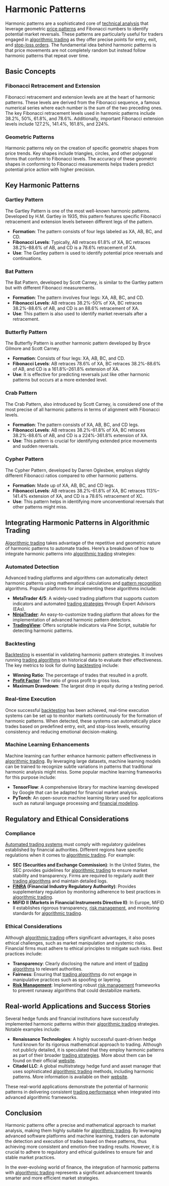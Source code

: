 # Harmonic Patterns

Harmonic patterns are a sophisticated core of [technical analysis](../t/technical_analysis.md) that leverage geometric [price patterns](../p/price_patterns.md) and Fibonacci numbers to identify potential market reversals. These patterns are particularly useful for traders engaged in [algorithmic trading](../a/algorithmic_trading.md) as they offer precise points for entry, exit, and [stop-loss orders](../s/stop-loss_orders.md). The fundamental idea behind harmonic patterns is that price movements are not completely random but instead follow harmonic patterns that repeat over time.

## Basic Concepts

### Fibonacci Retracement and Extension

Fibonacci retracement and extension levels are at the heart of harmonic patterns. These levels are derived from the Fibonacci sequence, a famous numerical series where each number is the sum of the two preceding ones. The key Fibonacci retracement levels used in harmonic patterns include 38.2%, 50%, 61.8%, and 78.6%. Additionally, important Fibonacci extension levels include 127.2%, 141.4%, 161.8%, and 224%.

### Geometric Patterns

Harmonic patterns rely on the creation of specific geometric shapes from price trends. Key shapes include triangles, circles, and other polygonal forms that conform to Fibonacci levels. The accuracy of these geometric shapes in conforming to Fibonacci measurements helps traders predict potential price action with higher precision.

## Key Harmonic Patterns

### Gartley Pattern

The Gartley Pattern is one of the most well-known harmonic patterns. Developed by H.M. Gartley in 1935, this pattern features specific Fibonacci retracement and extension levels between different legs of the pattern.

- **Formation**: The pattern consists of four legs labeled as XA, AB, BC, and CD.
- **Fibonacci Levels**: Typically, AB retraces 61.8% of XA, BC retraces 38.2%–88.6% of AB, and CD is a 78.6% retracement of XA.
- **Use**: The Gartley pattern is used to identify potential price reversals and continuations.

### Bat Pattern

The Bat Pattern, developed by Scott Carney, is similar to the Gartley pattern but with different Fibonacci measurements.

- **Formation**: The pattern involves four legs: XA, AB, BC, and CD.
- **Fibonacci Levels**: AB retraces 38.2%-50% of XA, BC retraces 38.2%-88.6% of AB, and CD is an 88.6% retracement of XA.
- **Use**: This pattern is also used to identify market reversals after a retracement.

### Butterfly Pattern

The Butterfly Pattern is another harmonic pattern developed by Bryce Gilmore and Scott Carney.

- **Formation**: Consists of four legs: XA, AB, BC, and CD.
- **Fibonacci Levels**: AB retraces 78.6% of XA, BC retraces 38.2%-88.6% of AB, and CD is a 161.8%–261.8% extension of XA.
- **Use**: It is effective for predicting reversals just like other harmonic patterns but occurs at a more extended level.

### Crab Pattern

The Crab Pattern, also introduced by Scott Carney, is considered one of the most precise of all harmonic patterns in terms of alignment with Fibonacci levels.

- **Formation**: The pattern consists of XA, AB, BC, and CD legs.
- **Fibonacci Levels**: AB retraces 38.2%-61.8% of XA, BC retraces 38.2%-88.6% of AB, and CD is a 224%-361.8% extension of XA.
- **Use**: This pattern is crucial for identifying extended price movements and sudden reversals.

### Cypher Pattern

The Cypher Pattern, developed by Darren Oglesbee, employs slightly different Fibonacci ratios compared to other harmonic patterns.

- **Formation**: Made up of XA, AB, BC, and CD legs.
- **Fibonacci Levels**: AB retraces 38.2%-61.8% of XA, BC retraces 113%–141.4% extension of XA, and CD is a 78.6% retracement of XC.
- **Use**: This pattern helps in identifying more unconventional reversals that other patterns might miss.

## Integrating Harmonic Patterns in Algorithmic Trading

[Algorithmic trading](../a/algorithmic_trading.md) takes advantage of the repetitive and geometric nature of harmonic patterns to automate trades. Here’s a breakdown of how to integrate harmonic patterns into [algorithmic trading](../a/algorithmic_trading.md) strategies:

### Automated Detection

Advanced trading platforms and algorithms can automatically detect harmonic patterns using mathematical calculations and [pattern recognition](../p/pattern_recognition.md) algorithms. Popular platforms for implementing these algorithms include:

- **MetaTrader 4/5**: A widely-used trading platform that supports custom indicators and automated [trading strategies](../t/trading_strategies.md) through Expert Advisors (EAs).
- **[NinjaTrader](../n/ninjatrader.md)**: An easy-to-customize trading platform that allows for the implementation of advanced harmonic pattern detectors.
- **[TradingView](../t/tradingview.md)**: Offers scriptable indicators via Pine Script, suitable for detecting harmonic patterns.

### Backtesting

[Backtesting](../b/backtesting.md) is essential in validating harmonic pattern strategies. It involves running [trading algorithms](../t/trading_algorithms.md) on historical data to evaluate their effectiveness. The key metrics to look for during [backtesting](../b/backtesting.md) include:

- **Winning Ratio**: The percentage of trades that resulted in a profit.
- **[Profit Factor](../p/profit_factor.md)**: The ratio of gross profit to gross loss.
- **Maximum Drawdown**: The largest drop in equity during a testing period.

### Real-time Execution

Once successful [backtesting](../b/backtesting.md) has been achieved, real-time execution systems can be set up to monitor markets continuously for the formation of harmonic patterns. When detected, these systems can automatically place trades based on predefined entry, exit, and stop-loss levels, ensuring consistency and reducing emotional decision-making.

### Machine Learning Enhancements

Machine learning can further enhance harmonic pattern effectiveness in [algorithmic trading](../a/algorithmic_trading.md). By leveraging large datasets, machine learning models can be trained to recognize subtle variations in patterns that traditional harmonic analysis might miss. Some popular machine learning frameworks for this purpose include:

- **TensorFlow**: A comprehensive library for machine learning developed by Google that can be adapted for financial market analysis.
- **PyTorch**: An open-source machine learning library used for applications such as natural language processing and [financial modeling](../f/financial_modeling.md).

## Regulatory and Ethical Considerations

### Compliance

[Automated trading systems](../a/automated_trading_systems.md) must comply with regulatory guidelines established by financial authorities. Different regions have specific regulations when it comes to [algorithmic trading](../a/algorithmic_trading.md). For example:

- **SEC (Securities and Exchange Commission)**: In the United States, the SEC provides guidelines for [algorithmic trading](../a/algorithmic_trading.md) to ensure market stability and transparency. Firms are required to regularly audit their [trading algorithms](../t/trading_algorithms.md) and maintain detailed logs.
- **[FINRA](../f/finra.md) (Financial Industry Regulatory Authority)**: Provides supplementary regulation by monitoring adherence to best practices in [algorithmic trading](../a/algorithmic_trading.md).
- **MiFID II (Markets in Financial Instruments Directive II)**: In Europe, MiFID II establishes rigorous transparency, [risk management](../r/risk_management.md), and monitoring standards for [algorithmic trading](../a/algorithmic_trading.md).

### Ethical Considerations

Although [algorithmic trading](../a/algorithmic_trading.md) offers significant advantages, it also poses ethical challenges, such as market manipulation and systemic risks. Financial firms must adhere to ethical principles to mitigate such risks. Best practices include:

- **Transparency**: Clearly disclosing the nature and intent of [trading algorithms](../t/trading_algorithms.md) to relevant authorities.
- **Fairness**: Ensuring that [trading algorithms](../t/trading_algorithms.md) do not engage in manipulative practices such as spoofing or layering.
- **[Risk Management](../r/risk_management.md)**: Implementing robust [risk management](../r/risk_management.md) frameworks to prevent runaway algorithms that could destabilize markets.

## Real-world Applications and Success Stories

Several hedge funds and financial institutions have successfully implemented harmonic patterns within their [algorithmic trading](../a/algorithmic_trading.md) strategies. Notable examples include:

- **Renaissance Technologies**: A highly successful quant-driven hedge fund known for its rigorous mathematical approach to trading. Although not publicly detailed, it is speculated that they employ harmonic patterns as part of their broader [trading strategies](../t/trading_strategies.md). More about them can be found on their official [website](https://www.rentec.com/).
- **Citadel LLC**: A global multistrategy hedge fund and asset manager that uses sophisticated [algorithmic trading](../a/algorithmic_trading.md) methods, including harmonic patterns. More information is available on their [website](https://www.citadel.com/).

These real-world applications demonstrate the potential of harmonic patterns in delivering consistent [trading performance](../t/trading_performance.md) when integrated into advanced algorithmic frameworks.

## Conclusion

Harmonic patterns offer a precise and mathematical approach to market analysis, making them highly suitable for [algorithmic trading](../a/algorithmic_trading.md). By leveraging advanced software platforms and machine learning, traders can automate the detection and execution of trades based on these patterns, thus achieving more consistent and emotion-free trading results. However, it is crucial to adhere to regulatory and ethical guidelines to ensure fair and stable market practices.

In the ever-evolving world of finance, the integration of harmonic patterns with [algorithmic trading](../a/algorithmic_trading.md) represents a significant advancement towards smarter and more efficient market strategies.